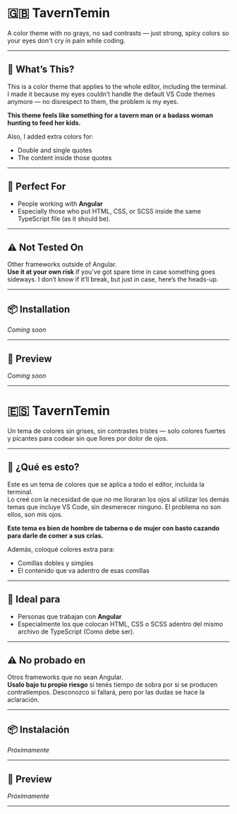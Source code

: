 # 🇬🇧 TavernTemin

A color theme with no grays, no sad contrasts — just strong, spicy colors so your eyes don't cry in pain while coding.

---

## 🎨 What’s This?

This is a color theme that applies to the whole editor, including the terminal.  
I made it because my eyes couldn’t handle the default VS Code themes anymore — no disrespect to them, the problem is my eyes.

**This theme feels like something for a tavern man or a badass woman hunting to feed her kids.**

Also, I added extra colors for:
- Double and single quotes  
- The content inside those quotes  

---

## 🚀 Perfect For

- People working with **Angular**
- Especially those who put HTML, CSS, or SCSS inside the same TypeScript file (as it should be).

---

## ⚠️ Not Tested On

Other frameworks outside of Angular.  
**Use it at your own risk** if you’ve got spare time in case something goes sideways. I don’t know if it’ll break, but just in case, here’s the heads-up.

---

## 📦 Installation

*Coming soon*

---

## 📸 Preview

*Coming soon*

---

# 🇪🇸 TavernTemin

Un tema de colores sin grises, sin contrastes tristes — solo colores fuertes y picantes para codear sin que llores por dolor de ojos.

---

## 🎨 ¿Qué es esto?

Este es un tema de colores que se aplica a todo el editor, incluida la terminal.  
Lo creé con la necesidad de que no me lloraran los ojos al utilizar los demás temas que incluye VS Code, sin desmerecer ninguno. El problema no son ellos, son mis ojos.

**Este tema es bien de hombre de taberna o de mujer con basto cazando para darle de comer a sus crías.**

Además, coloqué colores extra para:
- Comillas dobles y simples  
- El contenido que va adentro de esas comillas  

---

## 🚀 Ideal para

- Personas que trabajan con **Angular**
- Especialmente los que colocan HTML, CSS o SCSS adentro del mismo archivo de TypeScript (Como debe ser).

---

## ⚠️ No probado en

Otros frameworks que no sean Angular.  
**Usalo bajo tu propio riesgo** si tenés tiempo de sobra por si se producen contratiempos. Desconozco si fallará, pero por las dudas se hace la aclaración.

---

## 📦 Instalación

*Próximamente*

---

## 📸 Preview

*Próximamente*

---
